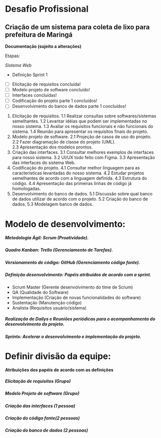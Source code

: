 # Desafio Profissional 
## Criação de um sistema para coleta de lixo para prefeitura de Maringá

**Documentação (sujeito a alterações)**

Etapas:

*Sistema Web*

- Definição Sprint 1
- [ ] Elicitação de requisitos concluída!
- [ ] Modelo projeto de software concluído!
- [ ] Interfaces concluídas!
- [ ] Codificação do projeto parte 1 concluídos!
- [ ] Desenvolvimento do banco de dados parte 1 concluídos!
  
1. Elicitação de requisitos.
1.1 Realizar consultas sobre softwares/sistemas semelhantes.
1.2 Levantar idéias que podem ser implementadas no nosso sistema. 
1.3 Avaliar os requisitos funcionais e não funcionais do sistema.
1.4 Reunião para apresentar os requisitos finais do projeto.
1. Modelo projeto de software.
2.1 Projeção de casos de uso do projeto. 
2.2 Fazer diagramação de classe do projeto (UML).  
2.3 Apresentação dos modelos prontos.
1. Criação das interfaces.
3.1 Consultar melhores exemplos de interfaces para nosso sistema.
3.2 UI/UX todo feito com Figma.
3.3 Apresentação das interfaces do sistema Web.
1. Codificação do projeto.
4.1 Consultar melhor linguagem para as características levantadas do nosso sistema.
4.2 Estudar projetos semelhantes de acordo com a linguagem definida.
4.3 Estrutura do código.
4.4 Apresentação das primeiras linhas de código já homologadas.
1. Desenvolvimento do banco de dados.
5.1 Discussão sobre qual banco de dados utilizar de acordo com o projeto. 
5.2 Criação do banco de dados.
5.3 Modelagem banco de dados.

# Modelo de desenvolvimento:

##### Metodologia Ágil: Scrum (Proatividade).
##### Quadro Kanban: Trello (Gerenciamento de Tarefas).
##### Versionamento de código: GitHub (Gerenciamento código fonte).
##### Definição desenvolvimento: Papéis atribuídos de acordo com a sprint.
- Scrum Master (Gerente desenvolvimento do time de Scrum)
- QA (Qualidade do Software)
- Implementação (Criação de novas funcionalidades do software)
- Sustentação (Manutenção código)
- Analista (Requisitos usuário/sistema)
##### Realização de Dailys e Reuniões periódicas para o acompanhamento do desenvolvimento do projeto.
##### Sprints: Acelerar o desenvolvimento e implementação do projeto.

# Definir divisão da equipe:

#### Atribuições dos papéis de acordo com as definições

##### Elicitação de requisitos (Grupo)
##### Modelo Projeto de software (Grupo)
##### Criação das interfaces (1 pessoa)
##### Criação do código fonte(2 pessoas)
##### Criação do banco de dados (2 pessoas)